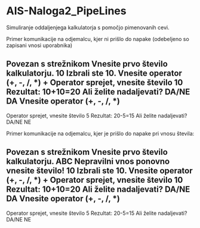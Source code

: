 # AIS-Naloga2_PipeLines
Simuliranje oddaljenjega kalkulatorja s pomočjo pimenovanih cevi.

Primer komunikacije na odjemalcu, kjer ni prišlo do napake (odebeljeno so zapisani vnosi uporabnika)

Povezan s strežnikom
Vnesite prvo število kalkulatorju.
10
Izbrali ste 10.
Vnesite operator (+, -, /, *)
+
Operator sprejet, vnesite število
10
Rezultat: 10+10=20
Ali želite nadaljevati? DA/NE
DA
Vnesite operator (+, -, /, *)
-
Operator sprejet, vnesite število
5
Rezultat: 20-5=15
Ali želite nadaljevati? DA/NE
NE

Primer komunikacije na odjemalcu, kjer je prišlo do napake pri vnosu števila:

Povezan s strežnikom
Vnesite prvo število kalkulatorju.
ABC
Nepravilni vnos ponovno vnesite število!
10
Izbrali ste 10.
Vnesite operator (+, -, /, *)
+
Operator sprejet, vnesite število
10
Rezultat: 10+10=20
Ali želite nadaljevati? DA/NE
DA
Vnesite operator (+, -, /, *)
-
Operator sprejet, vnesite število
5
Rezultat: 20-5=15
Ali želite nadaljevati? DA/NE
NE
